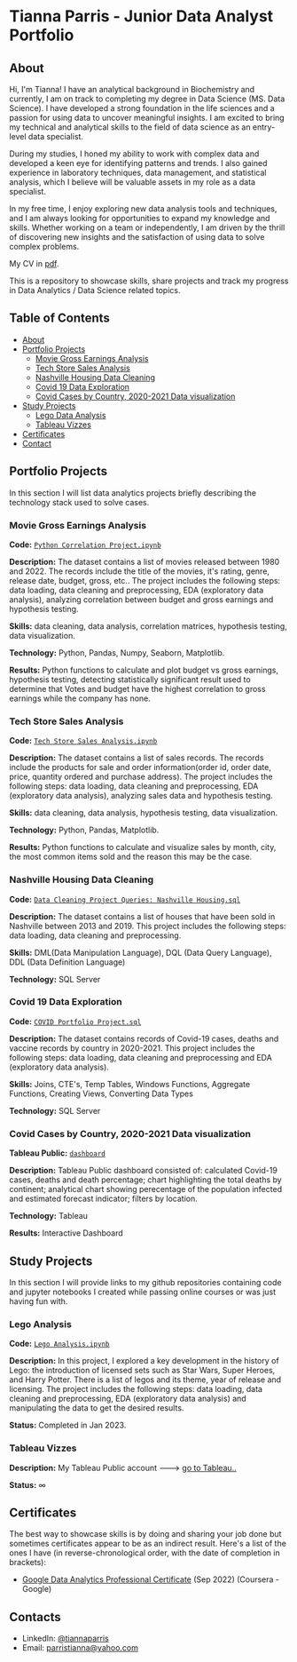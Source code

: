 # Tianna Parris - Junior Data Analyst Portfolio
## About
Hi, I'm Tianna! I have an analytical background in Biochemistry and currently, I am on track to completing my degree in Data Science (MS. Data Science). I have developed a strong foundation in the life sciences and a passion for using data to uncover meaningful insights. I am excited to bring my technical and analytical skills to the field of data science as an entry-level data specialist. 

During my studies, I honed my ability to work with complex data and developed a keen eye for identifying patterns and trends. I also gained experience in laboratory techniques, data management, and statistical analysis, which I believe will be valuable assets in my role as a data specialist.

In my free time, I enjoy exploring new data analysis tools and techniques, and I am always looking for opportunities to expand my knowledge and skills. Whether working on a team or independently, I am driven by the thrill of discovering new insights and the satisfaction of using data to solve complex problems.

My CV in [pdf]().

This is a repository to showcase skills, share projects and track my progress in Data Analytics / Data Science related topics.

## Table of Contents
- [About](https://github.com/tiannaparris/Data-Analysis-Portfolio/blob/main/README.md)
- [Portfolio Projects](https://github.com/tiannaparris/Data-Analysis-Portfolio/blob/main/README.md#portfolio-projects)
  - [Movie Gross Earnings Analysis](https://github.com/tiannaparris/Data-Analysis-Portfolio/blob/main/README.md#movie-gross-earnings-analysis)
  - [Tech Store Sales Analysis](https://github.com/tiannaparris/Data-Analysis-Portfolio/edit/main/README.md#tech-store-sales-analysis)
  - [Nashville Housing Data Cleaning](https://github.com/tiannaparris/Data-Analysis-Portfolio/blob/main/README.md#nashville-housing-data-cleaning)
  - [Covid 19 Data Exploration](https://github.com/tiannaparris/Data-Analysis-Portfolio/blob/main/README.md#covid-19-data-exploration)
  - [Covid Cases by Country, 2020-2021 Data visualization](https://github.com/tiannaparris/Data-Analysis-Portfolio/blob/main/README.md#covid-cases-by-country-2020-2021-data-visualization)
- [Study Projects](https://github.com/tiannaparris/Data-Analysis-Portfolio/blob/main/README.md#study-projects)
  - [Lego Data Analysis](https://github.com/tiannaparris/PortfolioProjects/blob/main/Lego%20Analysis.ipynb)
  - [Tableau Vizzes](https://github.com/tiannaparris/Data-Analysis-Portfolio/blob/main/README.md#tableau-vizzes)
- [Certificates](https://github.com/tiannaparris/Data-Analysis-Portfolio/blob/main/README.md#certificates)
- [Contact](https://github.com/tiannaparris/Data-Analysis-Portfolio/blob/main/README.md#contacts)
## Portfolio Projects
In this section I will list data analytics projects briefly describing the technology stack used to solve cases.

### Movie Gross Earnings Analysis
**Code:** [`Python Correlation Project.ipynb`](https://github.com/tiannaparris/PortfolioProjects/blob/main/Python%20Correlation%20Project.ipynb)

**Description:** The dataset contains a list of movies released between 1980 and 2022.  The records include the title of the movies, it's rating, genre, release date, budget, gross, etc.. The project includes the following steps: data loading, data cleaning and preprocessing, EDA (exploratory data analysis), analyzing correlation between budget and gross earnings and hypothesis testing.

**Skills:** data cleaning, data analysis, correlation matrices, hypothesis testing, data visualization.

**Technology:** Python, Pandas, Numpy, Seaborn, Matplotlib.

**Results:** Python functions to calculate and plot budget vs gross earnings, hypothesis testing, detecting statistically significant result used to determine that Votes and budget have the highest correlation to gross earnings while the company has none.

### Tech Store Sales Analysis
**Code:** [`Tech Store Sales Analysis.ipynb`](https://github.com/tiannaparris/PortfolioProjects/blob/main/Tech%20Store%20Sales%20Analysis.ipynb)

**Description:** The dataset contains a list of sales records.  The records include the products for sale and order information(order id, order date, price, quantity ordered and purchase address). The project includes the following steps: data loading, data cleaning and preprocessing, EDA (exploratory data analysis), analyzing sales data and hypothesis testing.

**Skills:** data cleaning, data analysis, hypothesis testing, data visualization.

**Technology:** Python, Pandas, Matplotlib.

**Results:** Python functions to calculate and visualize sales by month, city, the most common items sold and the reason this may be the case. 



### Nashville Housing Data Cleaning
**Code:** [`Data Cleaning Project Queries: Nashville Housing.sql`](https://github.com/tiannaparris/PortfolioProjects/blob/main/Data%20Cleaning%20Project%20Queries:%20Nashville%20Housing.sql)

**Description:** The dataset contains a list of houses that have been sold in Nashville between 2013 and 2019. This project includes the following steps: data loading, data cleaning and preprocessing.


**Skills:** DML(Data Manipulation Language), DQL (Data Query Language), DDL (Data Definition Language)

**Technology:** SQL Server


### Covid 19 Data Exploration
**Code:** [`COVID Portfolio Project.sql`](https://github.com/tiannaparris/PortfolioProjects/blob/main/COVID%20Portfolio%20Project.sql)

**Description:** The dataset contains records of Covid-19 cases, deaths and vaccine records by country in 2020-2021. This project includes the following steps: data loading, data cleaning and preprocessing and EDA (exploratory data analysis).

**Skills:** Joins, CTE's, Temp Tables, Windows Functions, Aggregate Functions, Creating Views, Converting Data Types

**Technology:** SQL Server


### Covid Cases by Country, 2020-2021 Data visualization
**Tableau Public:** [`dashboard`](https://public.tableau.com/app/profile/tianna.parris/viz/CovidCasesbyCountry2020-2021/Dashboard1)

**Description:** Tableau Public dashboard consisted of: calculated Covid-19 cases, deaths and death percentage; chart highlighting the total deaths by continent; analytical chart showing perecentage of the population infected and estimated forecast indicator; filters by location.

**Technology:** Tableau

**Results:** Interactive Dashboard 


## Study Projects
In this section I will provide links to my github repositories containing code and jupyter notebooks I created while passing online courses or was just having fun with.

### Lego Analysis
**Code:** [`Lego Analysis.ipynb`](https://github.com/tiannaparris/PortfolioProjects/blob/main/Lego%20Analysis.ipynb)

**Description:**  In this project, I explored a key development in the history of Lego: the introduction of licensed sets such as Star Wars, Super Heroes, and Harry Potter. There is a list of legos and its theme, year of release and licensing. The project includes the following steps: data loading, data cleaning and preprocessing, EDA (exploratory data analysis) and manipulating the data to get the desired results.

**Status:** Completed in Jan 2023.

### Tableau Vizzes
**Description:** My Tableau Public account ---> [go to Tableau..](https://public.tableau.com/app/profile/tianna.parris)

**Status:** ∞


## Certificates
The best way to showcase skills is by doing and sharing your job done but sometimes certificates appear to be as an indirect result. Here's a list of the ones I have (in reverse-chronological order, with the date of completion in brackets):
- [Google Data Analytics Professional Certificate](https://www.coursera.org/account/accomplishments/professional-cert/LRQ498UKBBSJ?utm_source=link&utm_medium=certificate&utm_content=cert_image&utm_campaign=sharing_cta&utm_product=prof) (Sep 2022) (Coursera - Google)

## Contacts
- LinkedIn: [@tiannaparris](https://www.linkedin.com/in/tianna-parris-9b6823176/)
- Email: parristianna@yahoo.com
